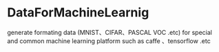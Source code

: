 # DataForMachineLearnig
generate formating data (MNIST、CIFAR、PASCAL VOC .etc) for special and common machine learning platform such as caffe 、tensorflow .etc
